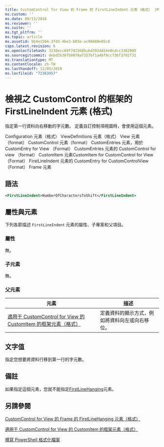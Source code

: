 ```yaml
---
title: CustomControl for View 的 Frame 的 FirstLineIndent 元素（格式） |Microsoft Docs
ms.custom: ''
ms.date: 09/13/2016
ms.reviewer: ''
ms.suite: ''
ms.tgt_pltfrm: ''
ms.topic: article
ms.assetid: bb4e1564-3fd3-4be3-b93e-ac90480e05c0
caps.latest.revision: 6
ms.openlocfilehash: 3130ecc69f7d1568bcbd392dd24e8cdcc3382905
ms.sourcegitcommit: debd2b38fb8070a7357bf1a4bf9cc736f3702f31
ms.translationtype: MT
ms.contentlocale: zh-TW
ms.lasthandoff: 12/05/2019
ms.locfileid: "72363057"
---
```

# <a name="firstlineindent-element-for-frame-for-customcontrol-for-view-format"></a>檢視之 CustomControl 的框架的 FirstLineIndent 元素 (格式)

指定第一行資料向右移動的字元數。 定義自訂控制項視圖時，會使用這個元素。

Configuration 元素（格式） ViewDefinitions 元素（格式） View 元素（format） CustomControl 元素（format） CustomEntries 元素，用於 CustomEntry for View （Format） CustomEntries 元素的 CustomControl for view （format） CustomItem 元素CustomItem for CustomControl for View （Format） FirstLineIndent 元素的 CustomEntry for CustomControlView （Format） Frame 元素

## <a name="syntax"></a>語法

```xml
<FirstLineIndent>NumberOfCharactersToShift</FirstLineIndent>
```

## <a name="attributes-and-elements"></a>屬性與元素

下列各節描述 `FirstLineIndent` 元素的屬性、子專案和父項目。

### <a name="attributes"></a>屬性

無。

### <a name="child-elements"></a>子元素

無。

### <a name="parent-elements"></a>父元素

|元素|描述|
|-------------|-----------------|
|[適用于 CustomControl for View 的 CustomItem 的框架元素（格式）](./frame-element-for-customitem-for-customcontrol-for-view-format.md)|定義資料的顯示方式，例如將資料向左或向右移位。|

## <a name="text-value"></a>文字值

指定您想要將資料行移到第一行的字元數。

## <a name="remarks"></a>備註

如果指定這個元素，您就不能指定[FirstLineHanging](./firstlinehanging-element-for-frame-for-customcontrol-for-view-format.md)元素。

## <a name="see-also"></a>另請參閱

[CustomControl for View 的 Frame 的 FirstLineHanging 元素（格式）](./firstlinehanging-element-for-frame-for-customcontrol-for-view-format.md)

[適用于 CustomControl for View 的 CustomItem 的框架元素（格式）](./frame-element-for-customitem-for-customcontrol-for-view-format.md)

[撰寫 PowerShell 格式化檔案](./writing-a-powershell-formatting-file.md)
